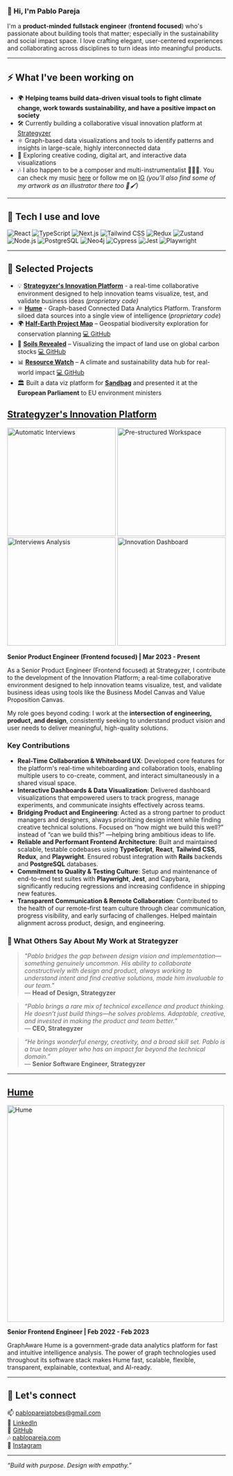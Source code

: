 ### 👋 Hi, I'm Pablo Pareja

I'm a **product-minded** **fullstack engineer** (**frontend focused**) who's passionate about building tools that matter; especially in the sustainability and social impact space. I love crafting elegant, user-centered experiences and collaborating across disciplines to turn ideas into meaningful products.

---

## ⚡ What I've been working on

- 🌍 **Helping teams build data-driven visual tools to fight climate change, work towards sustainability, and have a positive impact on society**
- 🛠️ Currently building a collaborative visual innovation platform at [Strategyzer](https://www.strategyzer.com/)
- ⚛️ Graph-based data visualizations and tools to identify patterns and insights in large-scale, highly interconnected data 
- 🎨 Exploring creative coding, digital art, and interactive data visualizations
- 🎶 I also happen to be a composer and multi-instrumentalist 🎹🎤🎸. You can check my music [here](https://pablopareja.com/) or follow me on [IG](https://www.instagram.com/pabloparejamusic/) _(you’ll also find some of my artwork as an illustrator there too 🎨🖌️)_

---

## 🧰 Tech I use and love

![React](https://img.shields.io/badge/-React-20232A?style=flat&logo=react)
![TypeScript](https://img.shields.io/badge/-TypeScript-3178C6?style=flat&logo=typescript&logoColor=white)
![Next.js](https://img.shields.io/badge/-Next.js-000?style=flat&logo=nextdotjs)
![Tailwind CSS](https://img.shields.io/badge/-Tailwind-06B6D4?style=flat&logo=tailwindcss)
![Redux](https://img.shields.io/badge/-Redux-764ABC?style=flat&logo=redux&logoColor=white)
![Zustand](https://img.shields.io/badge/-Zustand-000000?style=flat&logo=zustand&logoColor=white)
![Node.js](https://img.shields.io/badge/-Node.js-339933?style=flat&logo=node.js&logoColor=white)
![PostgreSQL](https://img.shields.io/badge/-PostgreSQL-336791?style=flat&logo=postgresql&logoColor=white)
![Neo4j](https://img.shields.io/badge/-Neo4j-008CC1?style=flat&logo=neo4j&logoColor=white)
![Cypress](https://img.shields.io/badge/-Cypress-17202C?style=flat&logo=cypress&logoColor=white)
![Jest](https://img.shields.io/badge/-Jest-C21325?style=flat&logo=jest&logoColor=white)
![Playwright](https://img.shields.io/badge/-Playwright-2EAD33?style=flat&logo=playwright&logoColor=white)

---

## 🧪 Selected Projects

- 💡 [**Strategyzer's Innovation Platform**](#strategyzer-innovation-platform) - a real-time collaborative environment designed to help innovation teams visualize, test, and validate business ideas _(proprietary code)_
- ⚛️ [**Hume**](#hume) - Graph-based Connected Data Analytics Platform. Transform siloed data sources into a single view of intelligence (_proprietary code_)
- 🌍 [**Half-Earth Project Map**](https://map.half-earthproject.org/) – Geospatial biodiversity exploration for conservation planning  [💻 GitHub](https://github.com/Vizzuality/half-earth-v3)
- 🌱 [**Soils Revealed**](https://soilsrevealed.org/) – Visualizing the impact of land use on global carbon stocks   [💻 GitHub](https://github.com/Vizzuality/soils-revealed)
- 📊 [**Resource Watch**](https://resourcewatch.org/) – A climate and sustainability data hub for real-world impact   [💻 GitHub](https://github.com/Vizzuality/resource-watch)
- 🏛️ Built a data viz platform for [**Sandbag**](https://sandbag.be/) and presented it at the **European Parliament** to EU environment ministers


<h2><a id="strategyzer-innovation-platform" href="https://www.strategyzer.com/platform">Strategyzer's Innovation Platform</a></h2>

<div align="left">
  <img height="250" alt="Automatic Interviews" src="https://github.com/user-attachments/assets/6d3fd449-0bd7-462c-a448-81cc57044859" />
  <img height="250" alt="Pre-structured Workspace" src="https://github.com/user-attachments/assets/5de80275-85a0-45c1-9e0a-ebef242d3504" />
</div>
<div align="left">
  <img height="250" alt="Interviews Analysis" src="https://github.com/user-attachments/assets/efb2b6c1-8414-49a1-9676-1870eb122566" />
  <img height="250" alt="Innovation Dashboard" src="https://github.com/user-attachments/assets/2c3366b0-8f30-498d-83af-74248216fdbb" />
</div>

**Senior Product Engineer (Frontend focused) | Mar 2023 - Present**

As a Senior Product Engineer (Frontend focused) at Strategyzer, I contribute to the development of the Innovation Platform; a real-time collaborative environment designed to help innovation teams visualize, test, and validate business ideas using tools like the Business Model Canvas and Value Proposition Canvas.

My role goes beyond coding: I work at the **intersection of engineering, product, and design**, consistently seeking to understand product vision and user needs to deliver meaningful, high-quality solutions.

### Key Contributions
- **Real-Time Collaboration & Whiteboard UX**: Developed core features for the platform's real-time whiteboarding and collaboration tools, enabling multiple users to co-create, comment, and interact simultaneously in a shared visual space.
- **Interactive Dashboards & Data Visualization**: Delivered dashboard visualizations that empowered users to track progress, manage experiments, and communicate insights effectively across teams.
- **Bridging Product and Engineering**: Acted as a strong partner to product managers and designers, always prioritizing design intent while finding creative technical solutions. Focused on “how might we build this well?” instead of “can we build this?” —helping bring ambitious ideas to life.
- **Reliable and Performant Frontend Architecture**: Built and maintained scalable, testable codebases using **TypeScript**, **React**, **Tailwind CSS**, **Redux**, and **Playwright**. Ensured robust integration with **Rails** backends and **PostgreSQL** databases.
- **Commitment to Quality & Testing Culture**: Setup and maintenance of end-to-end test suites with **Playwright**, **Jest**, and Capybara, significantly reducing regressions and increasing confidence in shipping new features.
- **Transparent Communication & Remote Collaboration**: Contributed to the health of our remote-first team culture through clear communication, progress visibility, and early surfacing of challenges. Helped maintain alignment across product, design, and engineering.


### 💬 What Others Say About My Work at Strategyzer

> _"Pablo bridges the gap between design vision and implementation—something genuinely uncommon. His ability to collaborate constructively with design and product, always working to understand intent and find creative solutions, made him invaluable to our team."_  
> — **Head of Design, Strategyzer**

> _“Pablo brings a rare mix of technical excellence and product thinking. He doesn’t just build things—he solves problems. Adaptable, creative, and invested in making the product and team better.”_  
> — **CEO, Strategyzer**

> _“He brings wonderful energy, creativity, and a broad skill set. Pablo is a true team player who has an impact far beyond the technical domain.”_  
> — **Senior Software Engineer, Strategyzer**

---

<h2><a id="hume" href="https://graphaware.com/hume/">Hume</a></h2>

<a href="https://vimeo.com/123456789" target="_blank">
  <img src="https://github.com/user-attachments/assets/a4ea3da1-5974-4424-a4d3-ebb9d3d6f1b2" alt="Hume" width="500"/>
</a>

**Senior Frontend Engineer | Feb 2022 - Feb 2023**

GraphAware Hume is a government-grade data analytics platform for fast and intuitive intelligence analysis. The power of graph technologies used throughout its software stack makes Hume fast, scalable, flexible, transparent, explainable, contextual, and AI-ready.

---

## 🤝 Let's connect

📫 [pabloparejatobes@gmail.com](mailto:pabloparejatobes@gmail.com)  
💼 [LinkedIn](https://www.linkedin.com/in/pabloparejatobes)  
🐙 [GitHub](https://github.com/pablopareja)  
🎶 [pablopareja.com](https://pablopareja.com)  
🎨 [Instagram](https://www.instagram.com/pabloparejamusic/)

---

_“Build with purpose. Design with empathy.”_
